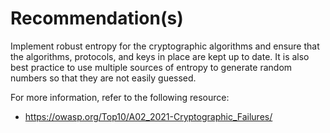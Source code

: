 # Recommendation(s)

Implement robust entropy for the cryptographic algorithms and ensure that the algorithms, protocols, and keys in place are kept up to date. It is also best practice to use multiple sources of entropy to generate random numbers so that they are not easily guessed.

For more information, refer to the following resource:

- <https://owasp.org/Top10/A02_2021-Cryptographic_Failures/>
